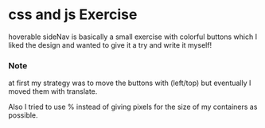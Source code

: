 <h1>css and js Exercise</h1>
<p>hoverable sideNav is basically a small exercise with colorful buttons which I liked the design and wanted to give it a try and write it myself!</p>
<h3>Note</h3>
<p>at first my strategy was to move the buttons with (left/top) but eventually I moved them with translate.</p>
<p>Also I tried to use % instead of giving pixels for the size of my containers as possible.</p>
